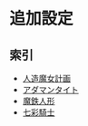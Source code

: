 # 追加設定
## 索引
* [人造魔女計画](/pages/option/additional-setting/demi-alfar/)
* [アダマンタイト](/pages/option/additional-setting/adamantite/)
* [魔鉄人形](/pages/option/additional-setting/bloody-golem/)
* [七彩騎士](/pages/option/additional-setting/seven-saga/)